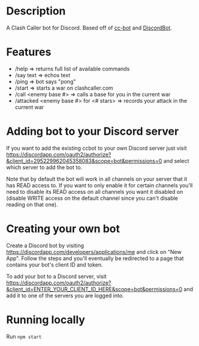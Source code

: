 # Description
A Clash Caller bot for Discord. Based off of <a href="https://github.com/butttons/cc-bot">cc-bot</a>
and <a href="https://github.com/chalda/DiscordBot">DiscordBot</a>.

# Features
- /help => returns full list of available commands
- /say text => echos text
- /ping => bot says "pong"
- /start <war size> <Enemy Clan Name> => starts a war on clashcaller.com
- /call <enemy base #> => calls a base for you in the current war
- /attacked <enemy base #> for <# stars> => records your attack in the current war

# Adding bot to your Discord server
If you want to add the existing ccbot to your own Discord server just visit
https://discordapp.com/oauth2/authorize?&client_id=295229962045358083&scope=bot&permissions=0 and select which
server to add the bot to.

Note that by default the bot will work in all channels on your server that it has READ access to. If you want to only
enable it for certain channels you'll need to disable its READ access on all channels you want it disabled on (disable
WRITE access on the default channel since you can't disable reading on that one).

# Creating your own bot
Create a Discord bot by visiting https://discordapp.com/developers/applications/me and click on "New App". Follow the
steps and you'll eventually be redirected to a page that contains your bot's client ID and token.

To add your bot to a Discord server, visit https://discordapp.com/oauth2/authorize?&client_id=ENTER_YOUR_CLIENT_ID_HERE&scope=bot&permissions=0 and add it to one of the servers you are logged into.

# Running locally
Run `npm start`